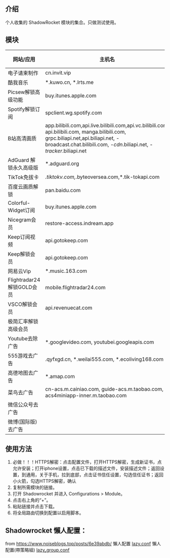 ## 介绍
个人收集的 ShadowRocket 模块的集合。只做测试使用。

## 模块

| 网站/应用                 | 主机名                                                                                                                                                                                                          | Rewrite 脚本 | 生效？ | 测试时间      | Module                                                                                                                |
|-----------------------|--------------------------------------------------------------------------------------------------------------------------------------------------------------------------------------------------------------|------------|-----|-----------|-----------------------------------------------------------------------------------------------------------------------|
| 电子请柬制作                | cn.invit.vip                                                                                                                                                                                                 | dzqjzz.js  | Y   | 2024/5/11 | [dzqjzz.module](https://raw.githubusercontent.com/SaHuyang77/shadowrocket-module/main/module/dzqjzz.module)           |
| 酷我音乐                  | *.kuwo.cn, *.lrts.me                                                                                                                                                                                         |            |     |           | [kuyy.sgmodule](https://raw.githubusercontent.com/SaHuyang77/shadowrocket-module/main/module/kuyy.sgmodule)           |
| Picsew解锁高级功能          | buy.itunes.apple.com                                                                                                                                                                                         |            |     |           | [Picsew.module](https://raw.githubusercontent.com/SaHuyang77/shadowrocket-module/main/module/Picsew.module)           |
| Spotify解锁订阅           | spclient.wg.spotify.com                                                                                                                                                                                      |            |     |           | [Spotify.module](https://raw.githubusercontent.com/SaHuyang77/shadowrocket-module/main/module/Spotify.module)         |
| B站高清画质                | app.bilibili.com,api.live.bilibili.com,api.vc.bilibili.com, api.bilibili.com, manga.bilibili.com, grpc.biliapi.net,api.biliapi.net, -broadcast.chat.bilibili.com, -*cdn*.biliapi.net, -*tracker*.biliapi.net |            |     |           | [blibli.module](https://raw.githubusercontent.com/SaHuyang77/shadowrocket-module/main/module/blibli.module)           |
| AdGuard 解锁永久高级版       | *.adguard.org                                                                                                                                                                                                |            |     |           | [adguard.module](https://raw.githubusercontent.com/SaHuyang77/shadowrocket-module/main/module/adguard.module)         |
| TikTok免拔卡             | *.tiktokv.com,*.byteoversea.com,*.tik-tokapi.com                                                                                                                                                             |            |     |           | [Tiktok.module](https://raw.githubusercontent.com/SaHuyang77/shadowrocket-module/main/module/Tiktok.module)           |
| 百度云画质解锁               | pan.baidu.com                                                                                                                                                                                                |            |     |           | [BaiduYun.module](https://raw.githubusercontent.com/SaHuyang77/shadowrocket-module/main/module/BaiduYun.module)       |
| Colorful-Widget订阅     | buy.itunes.apple.com                                                                                                                                                                                         |            |     |           | [ColorWidget.module](https://raw.githubusercontent.com/SaHuyang77/shadowrocket-module/main/module/ColorWidget.module) |
| Nicegram会员            | restore-access.indream.app                                                                                                                                                                                   |            |     |           | [Nicegram.module](https://raw.githubusercontent.com/SaHuyang77/shadowrocket-module/main/module/Nicegram.module)       |
| Keep订阅视频              | api.gotokeep.com                                                                                                                                                                                             |            |     |           | [keep.module](https://raw.githubusercontent.com/SaHuyang77/shadowrocket-module/main/module/keep.module)               |
| Keep解锁会员              | api.gotokeep.com                                                                                                                                                                                             |            |     |           | [keep2.module](https://raw.githubusercontent.com/SaHuyang77/shadowrocket-module/main/module/keep2.module)             |
| 网易云Vip                | *.music.163.com                                                                                                                                                                                              |            |     |           | [music163.module](https://raw.githubusercontent.com/SaHuyang77/shadowrocket-module/main/module/music163.module)       |
| Flightradar24解锁GOLD会员 | mobile.flightradar24.com                                                                                                                                                                                     |            | N   | 2024/5/11 | [Flightradar24.module](https://raw.githubusercontent.com/garywah/Shadowrocket/main/module/Flightradar24.module)       |
| VSCO解锁会员              | api.revenuecat.com                                                                                                                                                                                           | vsco.js    | Y   | 2024/5/11 | [VSCO.module](https://raw.githubusercontent.com/garywah/Shadowrocket/main/module/VSCO.module)                         |
| 极简汇率解锁高级会员            |                                                                                                                                                                                                              |            | Y   | 2024/5/11 | [xCurrency.module](https://raw.githubusercontent.com/garywah/Shadowrocket/main/module/xCurrency.module)               |
| Youtube去除广告           | *.googlevideo.com, youtubei.googleapis.com                                                                                                                                                                   |            |     |           | [youtube.module](https://raw.githubusercontent.com/SaHuyang77/shadowrocket-module/main/module/youtube.module)         |
| 555游戏去广告              | .qyfxgd.cn, *.weilai555.com, *.ecoliving168.com                                                                                                                                                              | 555Ad.js   |     |           | [555.module](https://raw.githubusercontent.com/garywah/Shadowrocket/main/module/555.module)                           |
| 高德地图去广告               | *.amap.com                                                                                                                                                                                                   |            |     |           | [Amap.module](https://raw.githubusercontent.com/garywah/Shadowrocket/main/module/Amap.module)                         |
| 菜鸟去广告                 | cn-acs.m.cainiao.com, guide-acs.m.taobao.com, acs4miniapp-inner.m.taobao.com                                                                                                                                 |            |     |           | [Cainiao.module](https://raw.githubusercontent.com/garywah/Shadowrocket/main/module/Cainiao.module)                   |
| 微信公众号去广告              |                                                                                                                                                                                                              |            |     |           | [WeChat.module](https://raw.githubusercontent.com/garywah/Shadowrocket/main/module/WeChat.module)                     |
| 微博(国际版)去广告            |                                                                                                                                                                                                              |            |     |           | [Weibo.module](https://raw.githubusercontent.com/garywah/Shadowrocket/main/module/Weibo.module)                       |


## 使用方法
1. 必做！！！HTTPS解密：点击配置文件，打开HTTPS解密，生成新证书，点允许安装；打开iphone设置，点击已下载的描述文件，安装描述文件；返回设置，到通用，关于手机，拉到底部，点击证书信任设置，勾选信任证书；返回小火箭，勾选HTTPS解密，确认
2. 复制所需模块的链接。
3. 打开 Shadowrocket 并进入 Configurations > Module。
4. 点击右上角的“+”。
5. 粘贴链接并点击下载。
6. 将全局路由切换到配置以启用脚本。


## Shadowrocket 懶人配置：
from https://www.noiseblogs.top/posts/6e39abdb/
懶人配置 [lazy.conf](https://raw.githubusercontent.com/SaHuyang77/shadowrocket-module/main/conf/lazy.conf)
懶人配置(帶策略組) [lazy_group.conf](https://raw.githubusercontent.com/SaHuyang77/shadowrocket-module/main/conf/lazy_group.conf)
